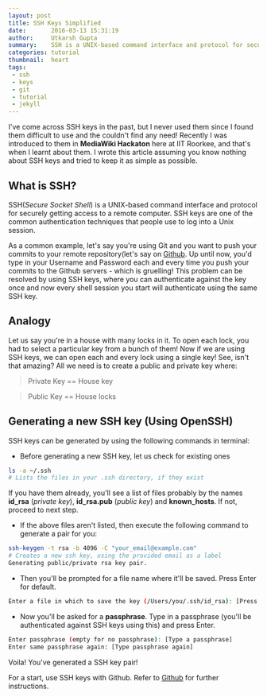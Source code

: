 ```yaml
---
layout: post
title: SSH Keys Simplified
date:       2016-03-13 15:31:19
author:     Utkarsh Gupta
summary:    SSH is a UNIX-based command interface and protocol for securely getting access to a remote computer. SSH keys are one of the common authentication techniques that people use to log into a Unix session.
categories: tutorial
thumbnail:  heart
tags:
 - ssh
 - keys
 - git
 - tutorial
 - jekyll
---
```


I've come across SSH keys in the past, but I never used them since I found them difficult to use and the couldn't find any need! Recently I was introduced to them in **MediaWiki Hackaton** here at IIT Roorkee, and that's when I learnt about them. I wrote this article assuming you know nothing about SSH keys and tried to keep it as simple as possible.  

## **What is SSH?**
SSH(_Secure Socket Shell_) is a UNIX-based command interface and protocol for securely getting access to a remote computer. SSH keys are one of the common authentication techniques that people use to log into a Unix session.

As a common example, let's say you're using Git and you want to push your commits to your remote repository(let's say on [Github](https://www.github.com). Up until now, you'd type in your Username and Password each and every time you push your commits to the Github servers - which is gruelling! This problem can be resolved by using SSH keys, where you can authenticate against the key once and now every shell session you start will authenticate using the same SSH key.

## Analogy

Let us say you're in a house with many locks in it. To open each lock, you had to select a particular key from a bunch of them! Now if we are using SSH keys, we can open each and every lock using a single key! See, isn't that amazing? All we need is to create a public and private key where:

> Private Key == House key

> Public Key == House locks


## Generating a new SSH key (Using OpenSSH)

SSH keys can be generated by using the following commands in terminal:

* Before generating a new SSH key, let us check for existing ones

```bash
ls -a ~/.ssh
# Lists the files in your .ssh directory, if they exist
```
If you have them already, you'll see a list of files probably by the names **id\_rsa** (_private key_), **id\_rsa.pub** (_public key_) and **known\_hosts**. If not, proceed to next step.

* If the above files aren't listed, then execute the following command to generate a pair for you:

```bash
ssh-keygen -t rsa -b 4096 -C "your_email@example.com"
# Creates a new ssh key, using the provided email as a label
Generating public/private rsa key pair.
```

* Then you'll be prompted for a file name  where it'll be saved. Press Enter for default.

```bash
Enter a file in which to save the key (/Users/you/.ssh/id_rsa): [Press enter]
```

* Now you'll be asked for a **passphrase**. Type in a passphrase (you'll be authenticated against SSH keys using this) and press Enter.

```bash
Enter passphrase (empty for no passphrase): [Type a passphrase]
Enter same passphrase again: [Type passphrase again]
```
Voila! You've generated a SSH key pair!

For a start, use SSH keys with Github. Refer to [Github]("https://help.github.com/articles/generating-an-ssh-key/") for further instructions.